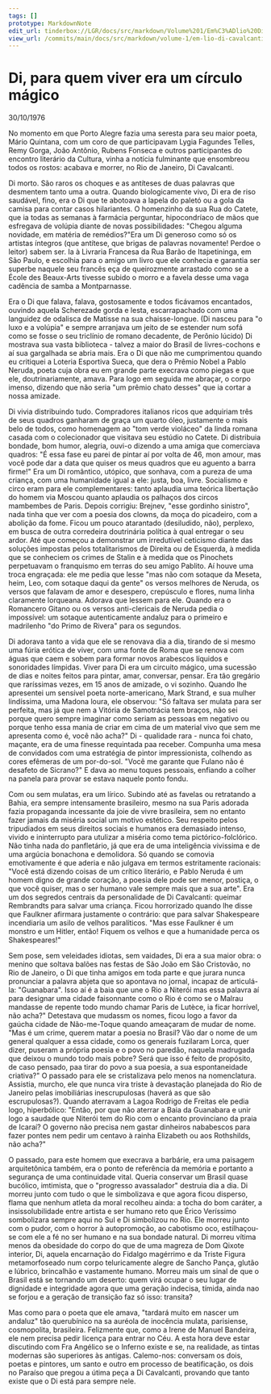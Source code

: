 ```yaml
---
tags: []
prototype: MarkdownNote
edit_url: tinderbox://LGR/docs/src/markdown/Volume%201/Em%C3%ADlio%20Di%20Cavalcanti?view=outline+select=1658234624
view_url: /commits/main/docs/src/markdown/volume-1/em-lio-di-cavalcanti/di-para-quem-viver-era-um-c-rculo-m-gico.md
---
```


# Di, para quem viver era um círculo mágico

30/10/1976
    
No momento em que Porto Alegre fazia uma seresta para seu maior poeta, Mário Quintana, com um coro de que participavam Lygia Fagundes Telles, Remy Gorga, João Antônio, Rubens Fonseca e outros participantes do encontro literário da Cultura, vinha a notícia fulminante que ensombreou todos os rostos: acabava e morrer, no Rio de Janeiro, Di Cavalcanti.    
    
Di morto. São raros os choques e as antíteses de duas palavras que desmentem tanto uma a outra. Quando biologicamente vivo, Di era de riso saudável, fino, era o Di que te abotoava a lapela do paletó ou a gola da camisa para contar casos hilariantes. O homenzinho da sua Rua do Catete, que ia todas as semanas à farmácia perguntar, hipocondríaco de mãos que esfregava de volúpia diante de novas possibilidades: "Chegou alguma novidade, em matéria de remédios?"Era um Di generoso como só os artistas íntegros (que antítese, que brigas de palavras novamente! Perdoe o leitor) sabem ser. Ia à Livraria Francesa da Rua Barão de Itapetininga, em São Paulo, e escolhia para o amigo um livro que ele conhecia e garantia ser superbe naquele seu francês eça de queirozmente arrastado como se a École des Beaux-Arts tivesse subido o morro e a favela desse uma vaga cadência de samba a Montparnasse.    
    
Era o Di que falava, falava, gostosamente e todos ficávamos encantados, ouvindo aquela Scherezade gorda e lesta, escarrapachado com uma languidez de odalisca de Matisse na sua chaisse-longue. (Di nasceu para "o luxo e a volúpia" e sempre arranjava um jeito de se estender num sofá como se fosse o seu triclínio de romano decadente, de Perônio lúcido) Di mostrava sua vasta biblioteca - talvez a maior do Brasil de livres-cochons e aí sua gargalhada se abria mais. Era o Di que não me cumprimentou quando eu critiquei a Loteria Esportiva Sueca, que dera o Prêmio Nobel a Pablo Neruda, poeta cuja obra eu em grande parte execrava como piegas e que ele, doutrinariamente, amava. Para logo em seguida me abraçar, o corpo imenso, dizendo que não seria "um prêmio chato desses" que ia cortar a nossa amizade.    
    
Di vivia distribuindo tudo. Compradores italianos ricos que adquiriam três de seus quadros ganharam de graça um quarto óleo, justamente o mais belo de todos, como homenagem ao "tom verde violáceo" da linda romana casada com o colecionador que visitava seu estúdio no Catete. Di distribuia bondade, bom humor, alegria, ouvi-o dizendo a uma amiga que comerciava quadros: "É essa fase eu parei de pintar aí por volta de 46, mon amour, mas você pode dar a data que quiser os meus quadros que eu aguento a barra firme!" Era um Di romântico, utópico, que sonhava, com a pureza de uma criança, com uma humanidade igual a ele: justa, boa, livre. Socialismo e circo eram para ele complementares: tanto aplaudia uma teórica libertação do homem via Moscou quanto aplaudia os palhaços dos circos mambembes de Paris. Depois corrigiu: Brejnev, "esse gordinho sinistro", nada tinha que ver com a poesia dos clowns, da moça do picadeiro, com a abolição da fome. Ficou um pouco atarantado (desiludido, não), perplexo, em busca de outra corredeira doutrinária política à qual entregar o seu ardor. Até que começou a demonstrar um irredutível ceticismo diante das soluções impostas pelos totalitarismos de Direita ou de Esquerda, à medida que se conheciem os crimes de Stalin e à medida que os Pinochets perpetuavam o franquismo em terras do seu amigo Pablito. Aí houve uma troca engraçada: ele me pedia que lesse "mas não com sotaque da Meseta, heim, Leo, com sotaque daqui da gente" os versos melhores de Neruda, os versos que falavam de amor e desespero, crepúsculo e flores, numa linha claramente lorqueana. Adorava que lessem para ele. Quando era o Romancero Gitano ou os versos anti-clericais de Neruda pedia o impossível: um sotaque autenticamente andaluz para o primeiro e madrilenho "do Primo de Rivera" para os segundos.    
    
Di adorava tanto a vida que ele se renovava dia a dia, tirando de si mesmo uma fúria erótica de viver, com uma fonte de Roma que se renova com águas que caem e sobem para formar novos arabescos líquidos e sonoridades límpidas. Viver para Di era um circuito mágico, uma sucessão de dias e noites feitos para pintar, amar, conversar, pensar. Era tão gregário que raríssimas vezes, em 15 anos de amizade, o vi sozinho. Quando lhe apresentei um sensível poeta norte-americano, Mark Strand, e sua mulher lindíssima, uma Madona loura, ele observou: "Só faltava ser mulata para ser perfeita, mas já que nem a Vitória de Samotrácia tem braços, não sei porque quero sempre imaginar como seriam as pessoas em negativo ou porque tenho essa mania de criar em cima de um material vivo que sem me apresenta como é, você não acha?" Di - qualidade rara - nunca foi chato, maçante, era de uma finesse requintada paa receber. Compunha uma mesa de convidados com uma estratégia de pintor impressionista, colhendo as cores efêmeras de um por-do-sol. "Você me garante que Fulano não é desafeto de Sicrano?" E dava ao menu toques pessoais, enfiando a colher na panela para provar se estava naquele ponto fondu.    
    
Com ou sem mulatas, era um lírico. Subindo até as favelas ou retratando a Bahia, era sempre intensamente brasileiro, mesmo na sua Paris adorada fazia propaganda incessante da joie de vivre brasileira, sem no entanto fazer jamais da miséria social um motivo estético. Seu respeito pelos tripudiados em seus direitos sociais e humanos era demasiado intenso, vivido e ininterrupto para utulizar a miséria como tema pictórico-folclórico. Não tinha nada do panfletário, já que era de uma inteligência vivissima e de uma argúcia bonachona e demolidora. Só quando se comovia emotivamente é que aderia e não julgava em termos estritamente racionais: "Você está dizendo coisas de um crítico literário, e Pablo Neruda é um homem digno de grande coração, a poesia dele pode ser menor, postiça, o que você quiser, mas o ser humano vale sempre mais que a sua arte". Era um dos segredos centrais da personalidade de Di Cavalcanti: queimar Rembrandts para salvar uma criança. Ficou horrorizado quando lhe disse que Faulkner afirmara justamente o contrário: que para salvar Shakespeare incendiaria um asilo de velhos paralíticos. "Mas esse Faulkner é um monstro e um Hitler, então! Fiquem os velhos e que a humanidade perca os Shakespeares!"    
    
Sem pose, sem veleidades idiotas, sem vaidades, Di era a sua maior obra: o menino que soltava balões nas festas de São João em São Cristovão, no Rio de Janeiro, o Di que tinha amigos em toda parte e que jurara nunca pronunciar a palavra abjeta que so apontava no jornal, incapaz de articulá-la: "Guanabara". Isso aí é a baia que une o Rio a Niterói mas essa palavra aí para designar uma cidade faisonnante como o Rio é como se o Malrau mandasse de repente todo mundo chamar Paris de Lutèce, ia ficar horrível, não acha?" Detestava que mudassm os nomes, ficou logo a favor da gaúcha cidade de Não-me-Toque quando ameaçaram de mudar de nome. "Mas é um crime, querem matar a poesia no Brasil? Vão dar o nome de um general qualquer a essa cidade, como os generais fuzilaram Lorca, quer dizer, puseram a própria poesia e o povo no paredão, naquela madrugada que deixou o mundo todo mais pobre? Será que isso é feito de propósito, de caso pensado, paa tirar do povo a sua poesia, a sua espontaneidade criativa?" O passado para ele se cristalizava pelo menos na nomenclatura. Assistia, murcho, ele que nunca vira triste à devastação planejada do Rio de Janeiro pelas imobiliárias inescrupulosas (haverá as que são escrupulosas?). Quando aterravam a Lagoa Rodrigo de Freitas ele pedia logo, hiperbólico: "Então, por que não aterrar a Baia da Guanabara e unir logo a saudade que Niterói tem do Rio com o encanto provinciano da praia de Icaraí? O governo não precisa nem gastar dinheiros nababescos para fazer pontes nem pedir um centavo à rainha Elizabeth ou aos Rothshilds, não acha?"    
    
O passado, para este homem que execrava a barbárie, era uma paisagem arquitetônica também, era o ponto de referência da memória e portanto a segurança de uma continuidade vital. Queria conservar um Brasil quase bucólico, imtimista, que o "progresso avassalador" destruia dia a dia. Di morreu junto com tudo o que le simbolizava e que agora ficou disperso, flama que nenhum atleta da moral recolheu ainda: a tocha do bom caráter, a insissolubilidade entre artista e ser humano reto que Érico Veríssimo sombolizara sempre aqui no Sul e Di simbolizou no Rio. Ele morreu junto com o pudor, com o horror à autopromoção, ao cabotismo oco, estilhaçou-se com ele a fé no ser humano e na sua bondade natural. Di morreu vítima menos da obesidade do corpo do que de uma magreza de Dom Qixote interior, Di, aquela encarnação do Fidalgo magérrimo e da Triste Figura metamorfoseado num corpo teluricamente alegre de Sancho Pança, glutão e lúbrico, brincalhão e vastamente humano. Morreu mais um sinal de que o Brasil está se tornando um deserto: quem virá ocupar o seu lugar de dignidade e integridade agora que uma geração indecisa, tímida, ainda nao se forjou e a geração de transição faz só isso: transita?    
    
Mas como para o poeta que ele amava, "tardará muito em nascer um andaluz" tão querubínico na sa auréola de inocência mulata, parisiense, cosmopolita, brasileira. Felizmente que, como a Irene de Manuel Bandeira, ele nem precisa pedir licença para entrar no Céu. A esta hora deve estar discutindo com Fra Angélico se o Inferno existe e se, na realidade, as tintas modernas são superiores às antigas. Calemo-nos: conversam os dois, poetas e pintores, um santo e outro em processo de beatificação, os dois no Paraíso que pregou a útima peça a Di Cavalcanti, provando que tanto existe que o Di está para sempre nele.

